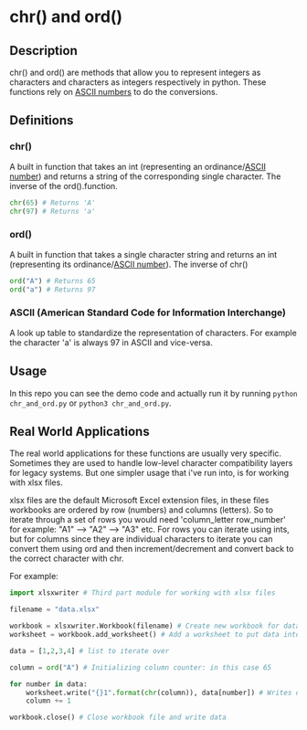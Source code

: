 # chr() and ord()

## Description
chr() and ord() are methods that allow you to represent integers as characters and characters as integers respectively in python. These functions rely on [ASCII numbers](http://www.asciitable.com/) to do the conversions.

## Definitions

### chr()
A built in function that takes an int (representing an ordinance/[ASCII number](http://www.asciitable.com/)) and returns a string of the corresponding single character. The inverse of the ord().function.
```python
chr(65) # Returns 'A'
chr(97) # Returns 'a'
```

### ord()
A built in function that takes a single character string and returns an int (representing its ordinance/[ASCII number](http://www.asciitable.com/)). The inverse of chr()
```python
ord("A") # Returns 65
ord("a") # Returns 97
```
### ASCII (American Standard Code for Information Interchange)
A look up table to standardize the representation of characters. For example the character 'a' is always 97 in ASCII and vice-versa. 

## Usage
In this repo you can see the demo code and actually run it by running ```python chr_and_ord.py``` or ```python3 chr_and_ord.py```.

## Real World Applications
The real world applications for these functions are usually very specific. Sometimes they are used to handle low-level character compatibility layers for legacy systems. But one simpler usage that i've run into, is for working with xlsx files. 

xlsx files are the default Microsoft Excel extension files, in these files workbooks are ordered by row (numbers) and columns (letters). So to iterate through a set of rows you would need 'column_letter row_number' for example: "A1" --> "A2" --> "A3" etc. For rows you can iterate using ints, but for columns since they are individual characters to iterate you can convert them using ord and then increment/decrement and convert back to the correct character with chr.

For example:
```python
import xlsxwriter # Third part module for working with xlsx files

filename = "data.xlsx"

workbook = xlsxwriter.Workbook(filename) # Create new workbook for data.xlsx
worksheet = workbook.add_worksheet() # Add a worksheet to put data into

data = [1,2,3,4] # list to iterate over

column = ord("A") # Initializing column counter: in this case 65

for number in data:
    worksheet.write("{}1".format(chr(column)), data[number]) # Writes data to A1, then B1, then C1 etc.
    column += 1

workbook.close() # Close workbook file and write data
```